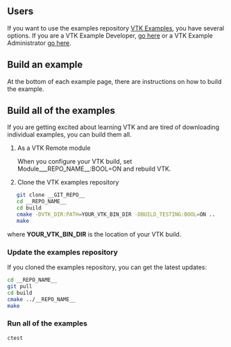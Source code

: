 ## Users

If you want to use the examples repository [VTK Examples](__REPOSITORY__), you have several options. If you are a VTK Example Developer, [go here](../ForDevelopers) or a VTK Example Administrator [go here](../ForAdministrators).

## Build an example

At the bottom of each example page, there are instructions on how to build the example.

## Build all of the examples

If you are getting excited about learning VTK and are tired of
downloading individual examples, you can build them all.

1. As a VTK Remote module

   When you configure your VTK build, set Module___REPO_NAME__:BOOL=ON and rebuild VTK.

2. Clone the VTK examples repository

``` bash
   git clone __GIT_REPO__
   cd __REPO_NAME__
   cd build
   cmake -DVTK_DIR:PATH=YOUR_VTK_BIN_DIR -DBUILD_TESTING:BOOL=ON ..
   make
```

   where **YOUR_VTK_BIN_DIR** is the location of your VTK build.

### Update the examples repository

If you cloned the examples repository, you can get the latest updates:

``` bash
cd __REPO_NAME__
git pull
cd build
cmake ../__REPO_NAME__
make
```

### Run all of the examples

``` bash
ctest
```
